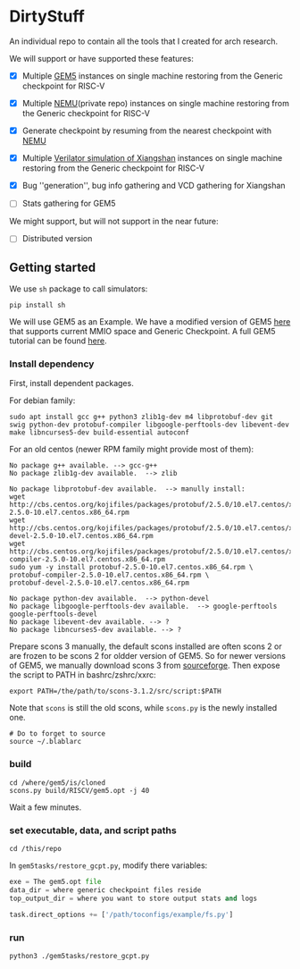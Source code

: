# DirtyStuff
An individual repo to contain all the tools that I created for arch research.

We will support or have supported these features:

- [X] Multiple [GEM5](https://github.com/RISCVERS/GEM5-GCPT) instances on single machine restoring from the Generic checkpoint for RISC-V
- [X] Multiple [NEMU](https://github.com/RISCVERS/NEMU)(private repo) instances on single machine restoring from the Generic checkpoint for RISC-V
- [X] Generate checkpoint by resuming from the nearest checkpoint with [NEMU](https://github.com/RISCVERS/NEMU)
- [X] Multiple [Verilator simulation of Xiangshan](https://github.com/RISCVERS/XiangShan) instances on single machine restoring from the Generic checkpoint for RISC-V
- [X] Bug ''generation'', bug info gathering and VCD gathering for Xiangshan
- [ ] Stats gathering for GEM5


We might support, but will not support in the near future:

- [ ] Distributed version


## Getting started

We use `sh` package to call simulators:
``` shell
pip install sh
```

We will use GEM5 as an Example. We have a modified version of GEM5 [here](https://github.com/RISCVERS/GEM5-GCPT) that supports current MMIO space and Generic Checkpoint.
A full GEM5 tutorial can be found [here](http://learning.gem5.org/).

### Install dependency
First, install dependent packages.

For debian family:
``` shell
sudo apt install gcc g++ python3 zlib1g-dev m4 libprotobuf-dev git swig python-dev protobuf-compiler libgoogle-perftools-dev libevent-dev make libncurses5-dev build-essential autoconf
```

For an old centos (newer RPM family might provide most of them):
``` shell
No package g++ available. --> gcc-g++
No package zlib1g-dev available.  --> zlib

No package libprotobuf-dev available.  --> manully install:
wget http://cbs.centos.org/kojifiles/packages/protobuf/2.5.0/10.el7.centos/x86_64/protobuf-2.5.0-10.el7.centos.x86_64.rpm
wget http://cbs.centos.org/kojifiles/packages/protobuf/2.5.0/10.el7.centos/x86_64/protobuf-devel-2.5.0-10.el7.centos.x86_64.rpm
wget http://cbs.centos.org/kojifiles/packages/protobuf/2.5.0/10.el7.centos/x86_64/protobuf-compiler-2.5.0-10.el7.centos.x86_64.rpm
sudo yum -y install protobuf-2.5.0-10.el7.centos.x86_64.rpm \
protobuf-compiler-2.5.0-10.el7.centos.x86_64.rpm \
protobuf-devel-2.5.0-10.el7.centos.x86_64.rpm

No package python-dev available.  --> python-devel
No package libgoogle-perftools-dev available.  --> google-perftools google-perftools-devel
No package libevent-dev available. --> ?
No package libncurses5-dev available. --> ?
```

Prepare scons 3 manually, the default scons installed are often scons 2 or are frozen to be scons 2 for oldder version of GEM5. So for newer versions of GEM5, we manually download scons 3 from [sourceforge](https://sourceforge.net/projects/scons/files/scons/3.1.2/).
Then expose the script to PATH in bashrc/zshrc/xxrc:
``` shell
export PATH=/the/path/to/scons-3.1.2/src/script:$PATH
```
Note that `scons` is still the old scons, while `scons.py` is the newly installed one.
``` shell
# Do to forget to source
source ~/.blablarc
```

### build
``` shell
cd /where/gem5/is/cloned
scons.py build/RISCV/gem5.opt -j 40
```
Wait a few minutes.

### set executable, data, and script paths

``` shell
cd /this/repo
```

In `gem5tasks/restore_gcpt.py`, modify there variables:

``` Python
exe = The gem5.opt file
data_dir = where generic checkpoint files reside
top_output_dir = where you want to store output stats and logs
```

``` Python
task.direct_options += ['/path/toconfigs/example/fs.py']
```

### run
``` shell
python3 ./gem5tasks/restore_gcpt.py
```
